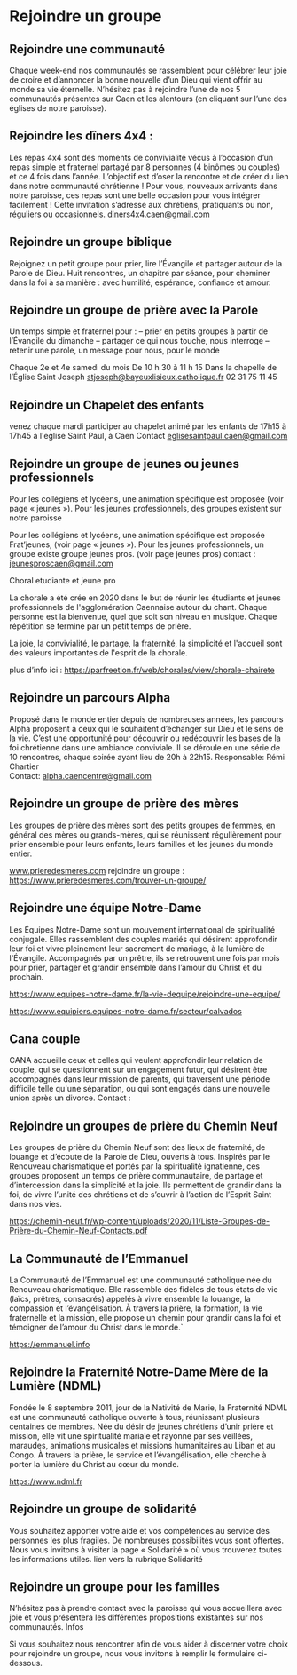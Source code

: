 # Rejoindre un groupe

## Rejoindre une communauté

Chaque week-end nos communautés se rassemblent pour célébrer leur joie de croire et d’annoncer la bonne nouvelle d’un Dieu qui vient offrir au monde sa vie éternelle. N’hésitez pas à rejoindre l’une de nos 5 communautés présentes sur Caen et les alentours (en cliquant sur l’une des églises de notre paroisse).

## Rejoindre les dîners 4x4 :
Les repas 4x4 sont des moments de convivialité vécus à l’occasion d’un repas simple et fraternel partagé par 8 personnes (4 binômes ou couples) et ce 4 fois dans l’année.
L’objectif est d’oser la rencontre et de créer du lien dans notre communauté chrétienne ! 
Pour vous, nouveaux arrivants dans notre paroisse, ces repas sont une belle occasion pour vous intégrer facilement !
Cette invitation s’adresse aux chrétiens, pratiquants ou non, réguliers ou occasionnels.
diners4x4.caen@gmail.com

## Rejoindre un groupe biblique
Rejoignez un petit groupe pour prier, lire l’Évangile et partager autour de la Parole de Dieu. 
Huit rencontres, un chapitre par séance, pour cheminer dans la foi à sa manière : avec humilité, espérance, confiance et amour.

## Rejoindre un groupe de prière avec la Parole
Un temps simple et fraternel pour :
– prier en petits groupes à partir de l’Évangile du dimanche
– partager ce qui nous touche, nous interroge
– retenir une parole, un message pour nous, pour le monde

Chaque 2e et 4e samedi du mois
De 10 h 30 à 11 h 15
Dans la chapelle de l’Église Saint Joseph
stjoseph@bayeuxlisieux.catholique.fr
02 31 75 11 45

## Rejoindre un Chapelet des enfants
venez chaque mardi participer au
chapelet animé par les enfants de
17h15 à 17h45 à l'eglise Saint Paul, à Caen
Contact eglisesaintpaul.caen@gmail.com


## Rejoindre un groupe de jeunes ou jeunes professionnels
Pour les collégiens et lycéens, une animation spécifique est proposée (voir page « jeunes »). Pour les jeunes professionnels, des groupes existent sur notre paroisse

Pour les collégiens et lycéens, une animation spécifique est proposée   Frat’jeunes,    (voir page « jeunes »). Pour les jeunes professionnels, un groupe existe  groupe jeunes pros. (voir page jeunes pros)  contact : jeunesproscaen@gmail.com

 Choral etudiante et jeune pro 

La chorale a été crée en 2020 dans le but de réunir les étudiants et jeunes professionnels de l'agglomération Caennaise autour du chant. Chaque personne est la bienvenue, quel que soit son niveau en musique. Chaque répétition se termine par un petit temps de prière.

La joie, la convivialité, le partage, la fraternité, la simplicité et l'accueil sont des valeurs importantes de l'esprit de la chorale.

plus d’info ici :
https://parfreetion.fr/web/chorales/view/chorale-chairete


## Rejoindre un parcours Alpha

Proposé dans le monde entier depuis de nombreuses années, les parcours Alpha proposent à ceux qui le souhaitent d’échanger sur Dieu et le sens de la vie. C’est une opportunité pour découvrir ou redécouvrir les bases de la foi chrétienne dans une ambiance conviviale. Il se déroule en une série de 10 rencontres, chaque soirée ayant lieu de 20h à 22h15.
Responsable: Rémi Chartier  
Contact: alpha.caencentre@gmail.com


## Rejoindre un groupe de prière des mères
Les groupes de prière des mères sont des petits groupes de femmes, en général des mères ou grands-mères, qui se réunissent régulièrement pour prier ensemble pour leurs enfants, leurs familles et les jeunes du monde entier.

www.prieredesmeres.com
rejoindre un groupe : https://www.prieredesmeres.com/trouver-un-groupe/


## Rejoindre une équipe Notre-Dame
Les Équipes Notre-Dame sont un mouvement international de spiritualité conjugale. Elles rassemblent des couples mariés qui désirent approfondir leur foi et vivre pleinement leur sacrement de mariage, à la lumière de l'Évangile. Accompagnés par un prêtre, ils se retrouvent une fois par mois pour prier, partager et grandir ensemble dans l’amour du Christ et du prochain.

https://www.equipes-notre-dame.fr/la-vie-dequipe/rejoindre-une-equipe/

https://www.equipiers.equipes-notre-dame.fr/secteur/calvados

## Cana couple
CANA accueille ceux et celles qui veulent approfondir leur relation de couple, qui se questionnent sur un engagement futur, qui désirent être accompagnés dans leur mission de parents, qui traversent une période difficile telle qu'une séparation, ou qui sont engagés dans une nouvelle union après un divorce.
Contact : 


## Rejoindre un groupes de prière du Chemin Neuf

Les groupes de prière du Chemin Neuf sont des lieux de fraternité, de louange et d’écoute de la Parole de Dieu, ouverts à tous. Inspirés par le Renouveau charismatique et portés par la spiritualité ignatienne, ces groupes proposent un temps de prière communautaire, de partage et d’intercession dans la simplicité et la joie. Ils permettent de grandir dans la foi, de vivre l’unité des chrétiens et de s’ouvrir à l’action de l’Esprit Saint dans nos vies.

https://chemin-neuf.fr/wp-content/uploads/2020/11/Liste-Groupes-de-Prière-du-Chemin-Neuf-Contacts.pdf


## La Communauté de l’Emmanuel
La Communauté de l’Emmanuel est une communauté catholique née du Renouveau charismatique. Elle rassemble des fidèles de tous états de vie (laïcs, prêtres, consacrés) appelés à vivre ensemble la louange, la compassion et l’évangélisation. À travers la prière, la formation, la vie fraternelle et la mission, elle propose un chemin pour grandir dans la foi et témoigner de l’amour du Christ dans le monde.`

https://emmanuel.info


## Rejoindre la Fraternité Notre-Dame Mère de la Lumière (NDML)
Fondée le 8 septembre 2011, jour de la Nativité de Marie, la Fraternité NDML est une communauté catholique ouverte à tous, réunissant plusieurs centaines de membres. Née du désir de jeunes chrétiens d’unir prière et mission, elle vit une spiritualité mariale et rayonne par ses veillées, maraudes, animations musicales et missions humanitaires au Liban et au Congo. À travers la prière, le service et l’évangélisation, elle cherche à porter la lumière du Christ au cœur du monde.

https://www.ndml.fr


## Rejoindre un groupe de solidarité
Vous souhaitez apporter votre aide et vos compétences au service des personnes les plus fragiles. De nombreuses possibilités vous sont offertes.
Nous vous invitons à visiter la page « Solidarité » où vous trouverez toutes les informations utiles.
lien vers la rubrique Solidarité

## Rejoindre un groupe pour les familles
N’hésitez pas à prendre contact avec la paroisse qui vous accueillera avec joie et vous présentera les différentes propositions existantes sur nos communautés. Infos

Si vous souhaitez nous rencontrer afin de vous aider à discerner votre choix pour rejoindre un groupe, nous vous invitons à remplir le formulaire ci-dessous.


